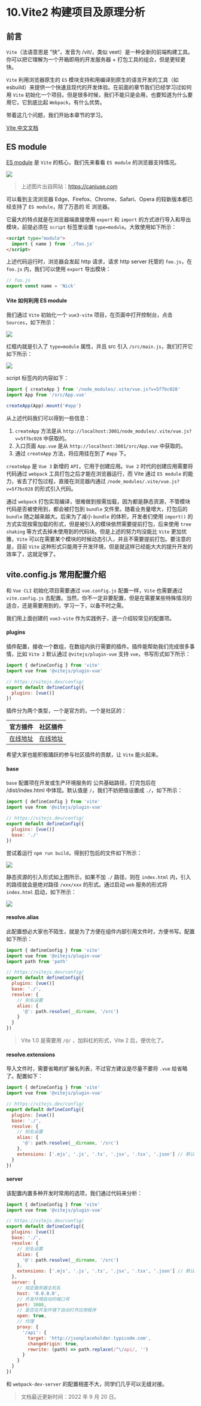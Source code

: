 # 10.Vite2 构建项目及原理分析

## 前言

`Vite`（法语意思是 “快”，发音为 /vit/，类似 veet）是一种全新的前端构建工具。你可以把它理解为一个开箱即用的开发服务器 + 打包工具的组合，但是更轻更快。

`Vite` 利用浏览器原生的 `ES` 模块支持和用编译到原生的语言开发的工具（如 esbuild）来提供一个快速且现代的开发体验。在前面的章节我们已经学习过如何用 `Vite` 初始化一个项目。但是很多时候，我们不能只是会用，也要知道为什么要用它，它到底比起 `Webpack`，有什么优势。

带着这几个问题，我们开始本章节的学习。

[Vite 中文文档](https://cn.vitejs.dev)

## ES module

[ES module](https://developer.mozilla.org/zh-CN/docs/Web/JavaScript/Guide/Modules?spm=a2c6h.12873639.0.0.58f832acSuXjmc) 是 `Vite` 的核心，我们先来看看 `ES module` 的浏览器支持情况。

![](./images/73674acadf7c2349b8e164418f571261.png )

> 上述图片出自网站：https://caniuse.com

可以看到主流浏览器 Edge、Firefox、Chrome、Safari、Opera 的较新版本都已经支持了 `ES module`，除了万恶的 IE 浏览器。

它最大的特点就是在浏览器端直接使用 `export` 和 `import` 的方式进行导入和导出模块，前提必须在 `script` 标签里设置 `type=module`。大致使用如下所示：

```html
<script type="module">
  import { name } from './foo.js'
</script>
```

上述代码运行时，浏览器会发起 http 请求，请求 http server 托管的 `foo.js`，在 `foo.js` 内，我们可以使用 `export` 导出模块：

```javascript
// foo.js
export const name = 'Nick'
```

#### Vite 如何利用 ES module

我们通过 `Vite` 初始化一个 `vue3-vite` 项目，在页面中打开控制台，点击 `Sources`，如下所示：

![](./images/960086eddeac16829241bb90d698d014.png )

红框内就是引入了 `type=module` 属性，并且 src 引入 `/src/main.js`，我们打开它如下所示：

![](./images/b43481216c1134d8ca032de763e015a1.png )

script 标签内的内容如下：

```javascript
import { createApp } from '/node_modules/.vite/vue.js?v=5f7bc028'
import App from '/src/App.vue'

createApp(App).mount('#app')
```

从上述代码我们可以得到一些信息：

1. `createApp` 方法是从 `http://localhost:3001/node_modules/.vite/vue.js?v=5f7bc028` 中获取的。
2. 入口页面 `App.vue` 是从 `http://localhost:3001/src/App.vue` 中获取的。
3. 通过 `createApp` 方法，将应用挂在到了 `#app` 下。

`createApp` 是 `Vue 3` 新增的 `API`，它用于创建应用。`Vue 2` 时代的创建应用需要将代码通过 `webpack` 工具打包之后才能在浏览器运行，而 Vite 通过 `ES module` 的能力，省去了打包过程，直接在浏览器内通过 `/node_modules/.vite/vue.js?v=5f7bc028` 的形式引入代码。

通过 `webpack` 打包实现编译，很难做到按需加载，因为都是静态资源，不管模块代码是否被使用到，都会被打包到 `bundle` 文件里。随着业务量增大，打包后的 `bundle` 随之越来越大。后来为了减小 `bundle` 的体积，开发者们使用 `import()` 的方式实现按需加载的形式，但是被引入的模块依然需要提前打包，后来使用 `tree shaking` 等方式去掉未使用到的代码块。但是上述的努力均没能比 `Vite` 更加优雅，`Vite` 可以在需要某个模块的时候动态引入，并且不需要提前打包。要注意的是，目前 `Vite` 这种形式只能用于开发环境，但是就这样已经能大大的提升开发的效率了，这就足够了。

## vite.config.js 常用配置介绍

和 `Vue CLI` 初始化项目需要通过 `vue.config.js` 配置一样，`Vite` 也需要通过 `vite.config.js` 去配置。当然，你不一定非要配置，但是在需要某些特殊情况的适合，还是需要用到的，学习一下，以备不时之需。

我们用上面创建的 `vue3-vite` 作为实践例子，逐一介绍较常见的配置项。

#### plugins

插件配置，接收一个数组，在数组内执行需要的插件。插件能帮助我们完成很多事情，比如 `Vite 2` 默认通过 `@vitejs/plugin-vue` 支持 `vue`，书写形式如下所示：

```js
import { defineConfig } from 'vite'
import vue from '@vitejs/plugin-vue'

// https://vitejs.dev/config/
export default defineConfig({
  plugins: [vue()]  
})
```

插件分为两个类型，一个是官方的，一个是社区的：

| 官方插件 | 社区插件 |
| --------- | ----- |
| [在线地址](https://cn.vitejs.dev/plugins/) | [在线地址](https://github.com/vitejs/awesome-vite) |

希望大家也能积极踊跃的参与社区插件的贡献，让 `Vite` 能火起来。

#### base
`base` 配置项在开发或生产环境服务的 公共基础路径，打完包后在 /dist/index.html 中体现。默认值是 `/`，我们不妨把值设置成 `./`，如下所示：

```js
import { defineConfig } from 'vite'
import vue from '@vitejs/plugin-vue'

// https://vitejs.dev/config/
export default defineConfig({
  plugins: [vue()]  
  base: './'
})
```

尝试着运行 `npm run build`，得到打包后的文件如下所示：

![](./images/9753b97a60a6f493dc76dadf23b3074e.png )

静态资源的引入形式如上图所示，如果不加 `./` 路径，则在 `index.html` 内，引入的路径就会是绝对路径 `/xxx/xxx` 的形式。通过启动 `web` 服务的形式将 `index.html` 启动，如下所示：

![](./images/42d1faf5203be1a94d1fa67b4422d093.png )

#### resolve.alias

此配置想必大家也不陌生，就是为了方便在组件内部引用文件时，方便书写。配置如下所示：

```js
import { defineConfig } from 'vite'
import vue from '@vitejs/plugin-vue'
import path from 'path'

// https://vitejs.dev/config/
export default defineConfig({
  plugins: [vue()]  
  base: './',
  resolve: {
    // 别名设置
    alias: {
      '@': path.resolve(__dirname, '/src')
    }
  }
})
```

> Vite 1.0 是需要用 `/@/` ，加斜杠的形式，Vite 2 后，便优化了。

#### resolve.extensions

导入文件时，需要省略的扩展名列表，不过官方建议是尽量不要将 `.vue` 给省略了。配置如下：

```js
import { defineConfig } from 'vite'
import vue from '@vitejs/plugin-vue'

// https://vitejs.dev/config/
export default defineConfig({
  plugins: [vue()]  
  base: './',
  resolve: {
    // 别名设置
    alias: {
      '@': path.resolve(__dirname, '/src')
    },
    extensions: ['.mjs', '.js', '.ts', '.jsx', '.tsx', '.json'] // 默认值
  }
})
```

#### server

该配置内置多种开发时常用的选项，我们通过代码来分析：

```js
import { defineConfig } from 'vite'
import vue from '@vitejs/plugin-vue'

// https://vitejs.dev/config/
export default defineConfig({
  plugins: [vue()]  
  base: './',
  resolve: {
    // 别名设置
    alias: {
      '@': path.resolve(__dirname, '/src')
    },
    extensions: ['.mjs', '.js', '.ts', '.jsx', '.tsx', '.json'] // 默认值
  },
  server: {
    // 指定服务器主机名
    host: '0.0.0.0',
    // 开发环境启动的端口号
    port: 3008,
    // 是否在开发环境下自动打开应用程序
    open: true,
    // 代理
    proxy: {
      '/api': {
        target: 'http://jsonplaceholder.typicode.com',
        changeOrigin: true,
        rewrite: (path) => path.replace(/^\/api/, '')
      }
    }
  }
})
```

和 `webpack-dev-server` 的配置相差不大，同学们几乎可以无缝对接。

> 文档最近更新时间：2022 年 9 月 20 日。